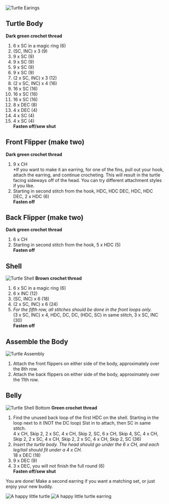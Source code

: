 ![Turtle Earings](/assets/images/crochet/turtle_earrings.jpg)
## Turtle Body 
**Dark green crochet thread**
1. 6 x SC in a magic ring (6)
2. (SC, INC) x 3 (9)  
3. 9 x SC (9)
4. 9 x SC (9)
5. 9 x SC (9)
6. 9 x SC (9)
7. (2 x SC, INC) x 3 (12)
8. (2 x SC, INC) x 4 (16)
9. 16 x SC (16)
10. 16 x SC (16)
11. 16 x SC (16)
12. 8 x DEC (8)
13. 4 x DEC (4)
14. 4 x SC (4)
15. 4 x SC (4)  
**Fasten off/sew shut**


## Front Flipper (make two)
**Dark green crochet thread**
1. 9 x CH  
*If you want to make it an earring, for one of the fins, pull out your hook, attach the earring, and continue crocheting. This will result in the turtle facing sideways off of the head. You can try different attachment styles if you like.
2. Starting in second stitch from the hook, HDC, HDC DEC, HDC, HDC DEC, 2 x HDC (6)  
**Fasten off**  


## Back Flipper (make two)
**Dark green crochet thread**
1. 6 x CH
2. Starting in second stitch from the hook, 5 x HDC (5)  
**Fasten off**  


## Shell
![Turtle Shell](/assets/images/crochet/turtle_shell.jpg)
**Brown crochet thread**
1. 6 x SC in a magic ring (6)
2. 6 x INC (12)
3. (SC, INC) x 6 (18)
4. (2 x SC, INC) x 6 (24)  
5. *For the fifth row, all stitches should be done in the front loops only.*  
(3 x SC, INC) x 4, HDC, DC, DC, (HDC, SC) in same stitch, 3 x SC, INC (30)  
**Fasten off**


## Assemble the Body
![Turtle Assembly](/assets/images/crochet/turtle_body_exploded.jpg)
1. Attach the front flippers on either side of the body, approximately over the 8th row.
2. Attach the back flippers on either side of the body, approximately over the 11th row.


## Belly
![Turtle Shell Bottom](/assets/images/crochet/turtle_shell_bottom.jpg)
**Green crochet thread**
1. Find the unused back loop of the first HDC on the shell. Starting in the loop next to it (NOT the DC loop) Slst in to attach, then SC in same stitch.  
4 x CH, Skip 2, 2 x SC, 4 x CH, Skip 2, SC, 6 x CH, Skip 4, SC, 4 x CH, Skip 2, 2 x SC, 4 x CH, Skip 2, 2 x SC, 4 x CH, Skip 2, SC (36)
2. *Insert the turtle body. The head should go under the 6 x CH, and each leg/tail should fit under a 4 x CH.*  
18 x DEC (18)
3. 9 x DEC (9)
4. 3 x DEC, you will not finish the full round (6)  
**Fasten off/sew shut**


You are done! Make a second earring if you want a matching set, or just enjoy your new buddy.

![A happy little turtle](/assets/images/crochet/turtle_happy.jpg)
![A happy little turtle earring](/assets/images/crochet/turtle_earring_held.jpg)

